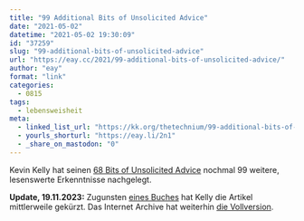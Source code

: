 ```yaml
---
title: "99 Additional Bits of Unsolicited Advice"
date: "2021-05-02"
datetime: "2021-05-02 19:30:09"
id: "37259"
slug: "99-additional-bits-of-unsolicited-advice"
url: "https://eay.cc/2021/99-additional-bits-of-unsolicited-advice/"
author: "eay"
format: "link"
categories:
  - 0815
tags:
  - lebensweisheit
meta:
  - linked_list_url: "https://kk.org/thetechnium/99-additional-bits-of-unsolicited-advice/"
  - yourls_shorturl: "https://eay.li/2n1"
  - _share_on_mastodon: "0"
---
```


Kevin Kelly hat seinen [68 Bits of Unsolicited Advice](https://eay.cc/2020/68-bits-of-unsolicited-advice/) nochmal 99 weitere, lesenswerte Erkenntnisse nachgelegt.

**Update, 19.11.2023:** Zugunsten [eines Buches](https://www.amazon.de/exec/obidos/ASIN/0593654528/eayznet-21) hat Kelly die Artikel mittlerweile gekürzt. Das Internet Archive hat weiterhin [die Vollversion](https://web.archive.org/web/20210427215647/https://kk.org/thetechnium/99-additional-bits-of-unsolicited-advice/).
